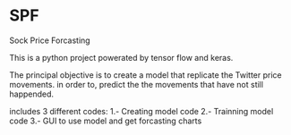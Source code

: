 # SPF
Sock Price Forcasting

This is a python project powerated by tensor flow and keras. 

The principal objective is to create a model that replicate the Twitter price movements. in order to, predict the the movements that have not still happended.

includes 3 different codes: 
1.- Creating model code
2.- Trainning model code
3.- GUI to use model and get forcasting charts
